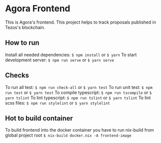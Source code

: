# Agora Frontend

This is Agora's frontend. This project helps to track proposals published in Tezos's blockchain.

## How to run

Install all needed dependencies:
`$ npm install` or `$ yarn`
To start development server:
`$ npm run serve` or `$ yarn serve`

## Checks
To run all test:
`$ npm run check-all` or `$ yarn test`
To run unit test:
`$ npm run test` or `$ yarn test`
To compile typescript:
`$ npm run tscompile` or `$ yarn tslint`
To lint typescript:
`$ npm run tslint` or `$ yarn tslint`
To lint scss files:
`$ npm run stylelint` or `$ yarn stylelint`

## Hot to build container

To build frontend into the docker container you have to run nix-build from global project root
`$ nix-build docker.nix -A frontend-image`
